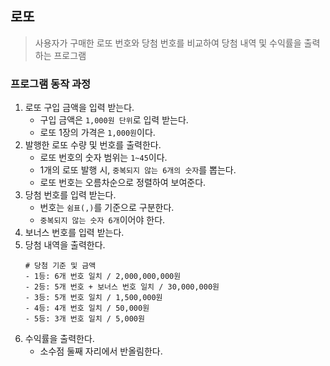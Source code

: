 ## 로또
> 사용자가 구매한 로또 번호와 당첨 번호를 비교하여 당첨 내역 및 수익률을 출력하는 프로그램

### 프로그램 동작 과정
1. 로또 구입 금액을 입력 받는다.
    - 구입 금액은 `1,000원 단위`로 입력 받는다.
    - 로또 1장의 가격은 `1,000원`이다.
2. 발행한 로또 수량 및 번호를 출력한다.
   - 로또 번호의 숫자 범위는 `1~45`이다.
   - 1개의 로또 발행 시, `중복되지 않는 6개의 숫자`를 뽑는다.
   - 로또 번호는 오름차순으로 정렬하여 보여준다.
3. 당첨 번호를 입력 받는다.
   - 번호는 `쉼표(,)`를 기준으로 구분한다.
   - `중복되지 않는 숫자 6개`이어야 한다.
4. 보너스 번호를 입력 받는다.
5. 당첨 내역을 출력한다.
    ```
    # 당첨 기준 및 금액
    - 1등: 6개 번호 일치 / 2,000,000,000원
    - 2등: 5개 번호 + 보너스 번호 일치 / 30,000,000원
    - 3등: 5개 번호 일치 / 1,500,000원
    - 4등: 4개 번호 일치 / 50,000원
    - 5등: 3개 번호 일치 / 5,000원
    ```
6. 수익률을 출력한다.
   - 소수점 둘째 자리에서 반올림한다.
